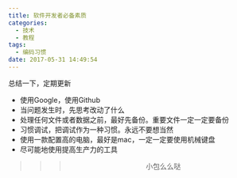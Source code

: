 ```yaml
---
title: 软件开发者必备素质
categories:
  - 技术
  - 教程
tags:
  - 编码习惯
date: 2017-05-31 14:49:54
---
```


总结一下，定期更新
- 使用Google，使用Github
- 当问题发生时，先思考改动了什么
- 处理任何文件或者数据之前，最好先备份。重要文件一定一定要备份
- 习惯调试，把调试作为一种习惯。永远不要想当然
- 使用一款配置高的电脑，最好是mac，一定一定要使用机械键盘
- 尽可能地使用提高生产力的工具


>>><div align=center>小包么么哒</div>